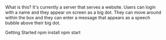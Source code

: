 
What is this? 
  It's currently a server that serves a website. 
  Users can login with a name and they appear on screen as a big dot. 
  They can move around within the box and they can enter a message that appears as a speech bubble above their big dot.

Getting Started 
  npm install
  npm start
